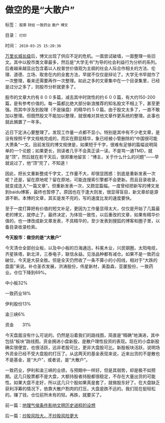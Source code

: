 # 做空的是“大散户”

标签： `股票` `财经` `一致药业` `散户` `博文` 

目录： `打印`

时间： `2010-03-25 15:20:36`

[万里长城长级](../../../2010/3/23/万里长城更令国人骄傲.md)后，博文出现了供应不足的危机。一面尝试破墙，一面整理一些旧文。其中以股市类文章最多，然后是“大学无书”为导的社会利益行为分析的系列。后者越来越显出包含着以人权普世价值观为主纲的社会人际合作相关的方法、伦理、道德、立场、取舍在内的全套方法，早就不仅仅是辩论了。大学无书早就作了一次整理，看来还需要再作一次整理。如此之多的文章集中在一个目录集里，已经是过分之多了，则股市分析就更多了。

股市的文章大约有８００多篇，减去其中时效性的约６００篇，有大约150-200篇，是有参考价值的。每一篇都比绝大部分新浪推荐的知名股文不相上下，甚至更强。而其中涉及到股理（不是操盘）的精华约５０篇。由于股文太多了，一直不敢加以整理。但既然股文不能加以整理，就很难对其他文章作更系统的整理。此事也就此搁置了一年多。

近日下定决心要整理了。发现工作量一点都不显小。特别是其中有不少老文章，是没有按照千字文规格完成的，而实在颇显精华，象已经被小管删除的“中国很可能大萧条”一文。目前发现的博文规律是，如果短于千字，很难有足够的篇幅说明简单的一个论题；如果更长，则读者几乎不会真正读一读。不是骂一通TMD，就是“顶”，然后就在若干天后，很郑重地留言：“博主，关于什么什么的问题”——早就说过了，他“顶”完了，不知道！

因此，把长文重新整成千字文，工作量不大，却很显困惑：到底是重新发表一次呢？还是，留在原地呢？留在原地，可能连搜索引擎都不会更新。而且目录收录，就变成连入“一篇文章”。但重新发表一次，又颇显篇幅。一度曾经把新写的博文发到baidu博客，最终也暂停了。原因也在于逢大则发，很显得盲目，新文章却是源源不断。本博的文章，其实是发不完的，写的速度比发的速度要快。

至于一度打算把有价值的短文补足，更因为工作量显得太大，仅仅是开始了几篇最老的博文，就停止了。最终决定，为体现一致性，以后重改的文章，如果有精华价值的，也一律改成新文章发表，不具精华的，至少发表到搜狐的博客和圈子里，以备目录收录检索。

**今天股市：做空的是“大散户”**

今天清仓全部创业板，以及中小板的日海通迅，科冕木业，兴民钢圈，太阳电缆，齐星铁塔，新北洋，三泰电子，联信永益。见涨品种都有减仓。如果不是一致药业破位，今天是大获全胜。但是全天仍然收了一条不算小的小阳线，相对于“大跌的盘面”来说。补仓圣农发展，洪涛股份，伟星新材，美盈森，亚厦股份，一致药业。仓位下降到69%。

中小板32%

一致药业18%

伊利股份13%

渝三峡6%

资金　　31%

今天盘面没有什么可说的。仍然是沿着我们的路线图，简直是“精确”地演进，其中包括“板块”路线图。资金拥进小盘新股，是散户理性投资的表现。现在的小盘新股确实很便宜，也很活跃，远非老股可比，更非大盘股可比。新股板块活跃，说明场外资金已经不受大盘股的打压了。从这两天的基金表现来说，近来出货的不是散也不是基金，是“大户”，或者说，是“大散户”。

一致药业，伊利和渝三峡的业绩，与预期中一样好。但是其弱势，却是极不如预期。这几只股票都不是大盘，大额持股者持股都很稳定，不存在大量出货的可能性。如果大盘不走好，所以这几只个股如果真是套了，就做股东好了。在大盘缺乏获利浮筹的情况下，依靠大散户割肉的打压，大盘是跌不远的。我们现在挺轻松的。赚了钱，仓位前所未有的轻。再跌，就要买了。



前一篇：[地理气侯条件影响文明历史进程的设想](../../../2010/3/24/地理气侯条件影响文明历史进程的设想.md)

后一篇：[炒股风险大，不炒股风险更大](../../../2010/3/25/炒股风险大，不炒股风险更大.md)